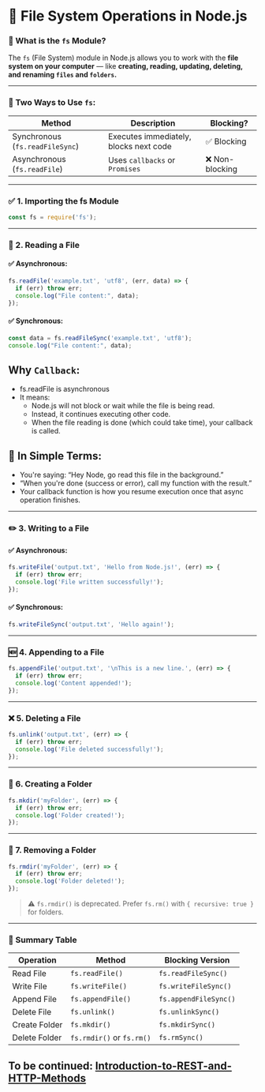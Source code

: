 # 📂 File System Operations in Node.js

### 📘 What is the `fs` Module?
The `fs` (File System) module in Node.js allows you to work with the **file system on your computer** — like **creating, reading, updating, deleting, and renaming `files` and `folders`.**

---

### 🔄 Two Ways to Use `fs`:

| Method                          | Description                            | Blocking?      |
| ------------------------------- | -------------------------------------- | -------------- |
| Synchronous (`fs.readFileSync`) | Executes immediately, blocks next code | ✅ Blocking     |
| Asynchronous (`fs.readFile`)    | Uses `callbacks` or `Promises`         | ❌ Non-blocking |

---

### ✅ 1. Importing the fs Module

```js
const fs = require('fs');
```

---

### 📄 2. Reading a File

#### ✅ Asynchronous:
```js
fs.readFile('example.txt', 'utf8', (err, data) => {
  if (err) throw err;
  console.log("File content:", data);
});
```

#### ✅ Synchronous:
```js
const data = fs.readFileSync('example.txt', 'utf8');
console.log("File content:", data);
```

## Why `Callback`:
  - fs.readFile is asynchronous
  - It means:
    - Node.js will not block or wait while the file is being read.
    - Instead, it continues executing other code.
    - When the file reading is done (which could take time), your callback is called.

## 🧠 In Simple Terms:
- You're saying: “Hey Node, go read this file in the background.”
- “When you're done (success or error), call my function with the result.”
- Your callback function is how you resume execution once that async operation finishes.

---

### ✏️ 3. Writing to a File

#### ✅ Asynchronous:
```js
fs.writeFile('output.txt', 'Hello from Node.js!', (err) => {
  if (err) throw err;
  console.log('File written successfully!');
});
```

#### ✅ Synchronous:
```js
fs.writeFileSync('output.txt', 'Hello again!');
```

---

### 🆕 4. Appending to a File

```js
fs.appendFile('output.txt', '\nThis is a new line.', (err) => {
  if (err) throw err;
  console.log('Content appended!');
});
```

---

### ❌ 5. Deleting a File

```js
fs.unlink('output.txt', (err) => {
  if (err) throw err;
  console.log('File deleted successfully!');
});
```

---

### 📁 6. Creating a Folder

```js
fs.mkdir('myFolder', (err) => {
  if (err) throw err;
  console.log('Folder created!');
});
```

---

### 🚫 7. Removing a Folder

```js
fs.rmdir('myFolder', (err) => {
  if (err) throw err;
  console.log('Folder deleted!');
});
```

> ⚠️ `fs.rmdir()` is deprecated. Prefer `fs.rm()` with `{ recursive: true }` for folders.

---
### 📘 Summary Table

| Operation     | Method                    | Blocking Version      |
| ------------- | ------------------------- | --------------------- |
| Read File     | `fs.readFile()`           | `fs.readFileSync()`   |
| Write File    | `fs.writeFile()`          | `fs.writeFileSync()`  |
| Append File   | `fs.appendFile()`         | `fs.appendFileSync()` |
| Delete File   | `fs.unlink()`             | `fs.unlinkSync()`     |
| Create Folder | `fs.mkdir()`              | `fs.mkdirSync()`      |
| Delete Folder | `fs.rmdir()` or `fs.rm()` | `fs.rmSync()`         |

## To be continued: [Introduction-to-REST-and-HTTP-Methods](Introduction-to-REST-and-HTTP-Methods.md)